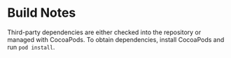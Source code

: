 # Build Notes

Third-party dependencies are either checked into the repository or managed with CocoaPods.  To obtain dependencies, install CocoaPods and run `pod install`.
